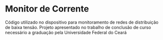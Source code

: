 # Monitor de Corrente

Código utilizado no dispositivo para monitoramento de redes de distribuição de baixa tensão.
Projeto apresentado no trabalho de conclusão de curso necessário a graduação pela Universidade Federal do Ceará 
